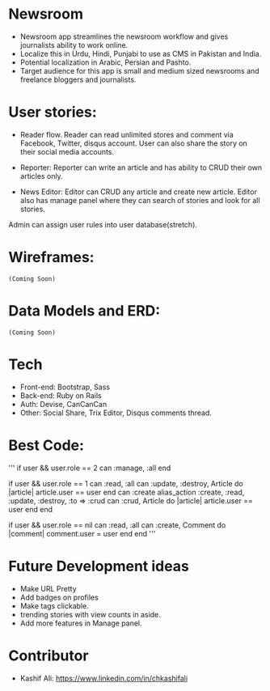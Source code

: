 # Newsroom

- Newsroom app streamlines the newsroom workflow and gives journalists ability to work online. 
- Localize this in Urdu, Hindi, Punjabi to use as CMS in Pakistan and India.
- Potential localization in Arabic, Persian and Pashto.
- Target audience for this app is small and medium sized newsrooms and freelance bloggers and journalists.


# User stories:
- Reader flow. Reader can read unlimited stores and comment via Facebook, Twitter, disqus account. User can also share the story on their social media accounts.

- Reporter: Reporter can write an article and has ability to CRUD their own articles only.

- News Editor: Editor can CRUD any article and create new article. Editor also has manage panel where they can search of stories and look for all stories.


Admin can assign user rules into user database(stretch).

# Wireframes:

    (Coming Soon)

# Data Models and ERD:

    (Coming Soon)

# Tech
- Front-end: Bootstrap, Sass
- Back-end: Ruby on Rails
- Auth: Devise, CanCanCan
- Other: Social Share, Trix Editor, Disqus comments thread.


# Best Code:
'''
if user && user.role == 2
  can :manage, :all
end

if user && user.role == 1
  can :read, :all
  can :update, :destroy, Article do |article|
    article.user == user
  end
  can :create
  alias_action :create, :read, :update, :destroy, :to => :crud
  can :crud, Article do |article|
    article.user == user
  end
end

if user && user.role == nil
  can :read, :all
  can :create, Comment do |comment|
    comment.user = user
  end
end
'''

# Future Development ideas
- Make URL Pretty 
- Add badges on profiles 
- Make tags clickable.
- trending stories with view counts in aside.
- Add more features in Manage panel.

# Contributor
- Kashif Ali: https://www.linkedin.com/in/chkashifali
